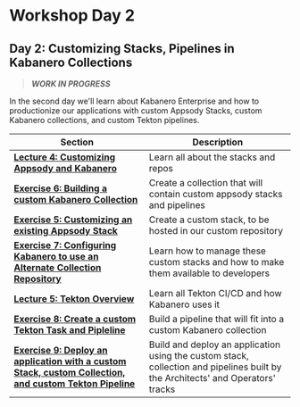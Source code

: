 # Workshop Day 2

## Day 2: Customizing Stacks, Pipelines in Kabanero Collections

> ***WORK IN PROGRESS***

In the second day we'll learn about Kabanero Enterprise and how to productionize our applications with custom Appsody Stacks, custom Kabanero collections, and custom Tekton pipelines.

| Section | Description |
| - | - |
| **[Lecture 4: Customizing Appsody and Kabanero](https://ibm.box.com/s/kbuympaqftxswyi1aoswdlqussmqf1ba)** | Learn all about the stacks and repos |
| **[Exercise 6: Building a custom Kabanero Collection](../exercise-6/README.md)** | Create a collection that will contain custom appsody stacks and pipelines |
| **[Exercise 5: Customizing an existing Appsody Stack](../exercise-5/README.md)** | Create a custom stack, to be hosted in our custom repository |
| **[Exercise 7: Configuring Kabanero to use an Alternate Collection Repository](../exercise-7/README.md)** | Learn how to manage these custom stacks and how to make them available to developers |
| **[Lecture 5: Tekton Overview](https://ibm.box.com/s/tg0f6nhs91trlzkb5pfnh5e1rdzg4wm6)** | Learn all Tekton CI/CD and how Kabanero uses it |
| **[Exercise 8: Create a custom Tekton Task and Pipleline](../exercise-8/README.md)** | Build a pipeline that will fit into a custom Kabanero collection |
| **[Exercise 9: Deploy an application with a custom Stack, custom Collection, and custom Tekton Pipeline](../exercise-9/README.md)** | Build and deploy an application using the custom stack, collection and pipelines built by the Architects' and Operators' tracks |

